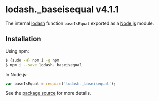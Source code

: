 # lodash._baseisequal v4.1.1

The internal [lodash](https://lodash.com/) function `baseIsEqual` exported as a [Node.js](https://nodejs.org/) module.

## Installation

Using npm:
```bash
$ {sudo -H} npm i -g npm
$ npm i --save lodash._baseisequal
```

In Node.js:
```js
var baseIsEqual = require('lodash._baseisequal');
```

See the [package source](https://github.com/lodash/lodash/blob/4.1.1-npm-packages/lodash._baseisequal) for more details.
